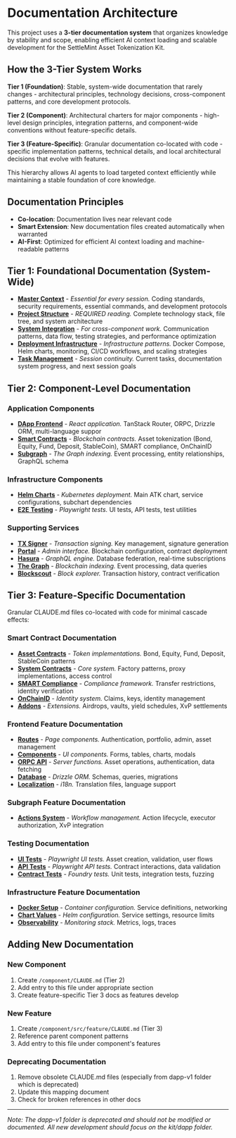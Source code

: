 # Documentation Architecture

This project uses a **3-tier documentation system** that organizes knowledge by stability and scope, enabling efficient AI context loading and scalable development for the SettleMint Asset Tokenization Kit.

## How the 3-Tier System Works

**Tier 1 (Foundation)**: Stable, system-wide documentation that rarely changes - architectural principles, technology decisions, cross-component patterns, and core development protocols.

**Tier 2 (Component)**: Architectural charters for major components - high-level design principles, integration patterns, and component-wide conventions without feature-specific details.

**Tier 3 (Feature-Specific)**: Granular documentation co-located with code - specific implementation patterns, technical details, and local architectural decisions that evolve with features.

This hierarchy allows AI agents to load targeted context efficiently while maintaining a stable foundation of core knowledge.

## Documentation Principles
- **Co-location**: Documentation lives near relevant code
- **Smart Extension**: New documentation files created automatically when warranted
- **AI-First**: Optimized for efficient AI context loading and machine-readable patterns

## Tier 1: Foundational Documentation (System-Wide)

- **[Master Context](/CLAUDE.md)** - *Essential for every session.* Coding standards, security requirements, essential commands, and development protocols
- **[Project Structure](/docs/ai-context/project-structure.md)** - *REQUIRED reading.* Complete technology stack, file tree, and system architecture
- **[System Integration](/docs/ai-context/system-integration.md)** - *For cross-component work.* Communication patterns, data flow, testing strategies, and performance optimization
- **[Deployment Infrastructure](/docs/ai-context/deployment-infrastructure.md)** - *Infrastructure patterns.* Docker Compose, Helm charts, monitoring, CI/CD workflows, and scaling strategies
- **[Task Management](/docs/ai-context/handoff.md)** - *Session continuity.* Current tasks, documentation system progress, and next session goals

## Tier 2: Component-Level Documentation

### Application Components
- **[DApp Frontend](/kit/dapp/CLAUDE.md)** - *React application.* TanStack Router, ORPC, Drizzle ORM, multi-language suppor
- **[Smart Contracts](/kit/contracts/CLAUDE.md)** - *Blockchain contracts.* Asset tokenization (Bond, Equity, Fund, Deposit, StableCoin), SMART compliance, OnChainID
- **[Subgraph](/kit/subgraph/CLAUDE.md)** - *The Graph indexing.* Event processing, entity relationships, GraphQL schema

### Infrastructure Components
- **[Helm Charts](/kit/charts/CLAUDE.md)** - *Kubernetes deployment.* Main ATK chart, service configurations, subchart dependencies
- **[E2E Testing](/kit/e2e/CLAUDE.md)** - *Playwright tests.* UI tests, API tests, test utilities

### Supporting Services
- **[TX Signer](/kit/charts/atk/charts/txsigner/CLAUDE.md)** - *Transaction signing.* Key management, signature generation
- **[Portal](/kit/charts/atk/charts/portal/CLAUDE.md)** - *Admin interface.* Blockchain configuration, contract deployment
- **[Hasura](/kit/charts/atk/charts/hasura/CLAUDE.md)** - *GraphQL engine.* Database federation, real-time subscriptions
- **[The Graph](/kit/charts/atk/charts/thegraph/CLAUDE.md)** - *Blockchain indexing.* Event processing, data queries
- **[Blockscout](/kit/charts/atk/charts/blockscout/CLAUDE.md)** - *Block explorer.* Transaction history, contract verification

## Tier 3: Feature-Specific Documentation

Granular CLAUDE.md files co-located with code for minimal cascade effects:

### Smart Contract Documentation
- **[Asset Contracts](/kit/contracts/contracts/assets/CLAUDE.md)** - *Token implementations.* Bond, Equity, Fund, Deposit, StableCoin patterns
- **[System Contracts](/kit/contracts/contracts/system/CLAUDE.md)** - *Core system.* Factory patterns, proxy implementations, access control
- **[SMART Compliance](/kit/contracts/contracts/smart/CLAUDE.md)** - *Compliance framework.* Transfer restrictions, identity verification
- **[OnChainID](/kit/contracts/contracts/onchainid/CLAUDE.md)** - *Identity system.* Claims, keys, identity management
- **[Addons](/kit/contracts/contracts/addons/CLAUDE.md)** - *Extensions.* Airdrops, vaults, yield schedules, XvP settlements

### Frontend Feature Documentation
- **[Routes](/kit/dapp/src/routes/CLAUDE.md)** - *Page components.* Authentication, portfolio, admin, asset management
- **[Components](/kit/dapp/src/components/CLAUDE.md)** - *UI components.* Forms, tables, charts, modals
- **[ORPC API](/kit/dapp/src/orpc/CLAUDE.md)** - *Server functions.* Asset operations, authentication, data fetching
- **[Database](/kit/dapp/src/lib/db/CLAUDE.md)** - *Drizzle ORM.* Schemas, queries, migrations
- **[Localization](/kit/dapp/locales/CLAUDE.md)** - *i18n.* Translation files, language support

### Subgraph Feature Documentation
- **[Actions System](/kit/subgraph/src/actions/CLAUDE.md)** - *Workflow management.* Action lifecycle, executor authorization, XvP integration

### Testing Documentation
- **[UI Tests](/kit/e2e/ui-tests/CLAUDE.md)** - *Playwright UI tests.* Asset creation, validation, user flows
- **[API Tests](/kit/e2e/api-tests/CLAUDE.md)** - *Playwright API tests.* Contract interactions, data validation
- **[Contract Tests](/kit/contracts/test/CLAUDE.md)** - *Foundry tests.* Unit tests, integration tests, fuzzing

### Infrastructure Feature Documentation
- **[Docker Setup](/tools/docker/CLAUDE.md)** - *Container configuration.* Service definitions, networking
- **[Chart Values](/kit/charts/atk/values.yaml)** - *Helm configuration.* Service settings, resource limits
- **[Observability](/kit/charts/atk/charts/observability/CLAUDE.md)** - *Monitoring stack.* Metrics, logs, traces

## Adding New Documentation

### New Component
1. Create `/component/CLAUDE.md` (Tier 2)
2. Add entry to this file under appropriate section
3. Create feature-specific Tier 3 docs as features develop

### New Feature
1. Create `/component/src/feature/CLAUDE.md` (Tier 3)
2. Reference parent component patterns
3. Add entry to this file under component's features

### Deprecating Documentation
1. Remove obsolete CLAUDE.md files (especially from dapp-v1 folder which is deprecated)
2. Update this mapping document
3. Check for broken references in other docs

---

*Note: The dapp-v1 folder is deprecated and should not be modified or documented. All new development should focus on the kit/dapp folder.*